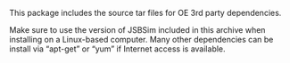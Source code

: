 
This package includes the source tar files for OE 3rd party dependencies.

Make sure to use the version of JSBSim included in this archive when
installing on a Linux-based computer. Many other dependencies can be
install via “apt-get” or “yum” if Internet access is available.


